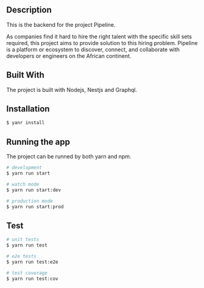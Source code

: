 ## Description

This is the backend for the project Pipeline.

As companies find it hard to hire the right talent with the specific skill sets required, this project aims to provide solution to this hiring problem.
Pipeline is a platform or ecosystem to discover, connect, and collaborate with developers or engineers on the African continent.

## Built With

The project is built with Nodejs, Nestjs and Graphql.

## Installation

```bash
$ yanr install
```

## Running the app

The project can be runned by both yarn and npm.

```bash
# development
$ yarn run start

# watch mode
$ yarn run start:dev

# production mode
$ yarn run start:prod
```

## Test

```bash
# unit tests
$ yarn run test

# e2e tests
$ yarn run test:e2e

# test coverage
$ yarn run test:cov
```
